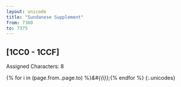 ```yaml
---
layout: unicode
title: "Sundanese Supplement"
from: 7360
to: 7375
---
```


## 	[1CC0 - 1CCF]

Assigned Characters: 8

{% for i in (page.from..page.to) %}<i>&#{{i}};</i>{% endfor %}
{:.unicodes}
